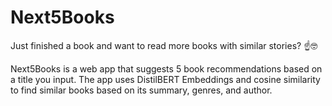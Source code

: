 # Next5Books
Just finished a book and want to read more books with similar stories? ☝️🤓

Next5Books is a web app that suggests 5 book recommendations based on a title you input. The app uses DistilBERT Embeddings and cosine similarity to find similar books based on its summary, genres, and author.
